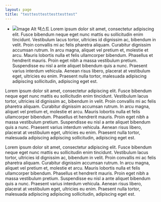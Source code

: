 ```yaml
---
layout: page
title: "testtesttesttesttesttest"
---
```


- ![Image Alt 텍스트](http://doubleclip.net/assets/img/posts/sleek.jpg)
Lorem ipsum dolor sit amet, consectetur adipiscing elit. Fusce bibendum neque eget nunc mattis eu sollicitudin enim tincidunt. Vestibulum lacus tortor, ultricies id dignissim ac, bibendum in velit. Proin convallis mi ac felis pharetra aliquam. Curabitur dignissim accumsan rutrum. In arcu magna, aliquet vel pretium et, molestie et arcu. Mauris lobortis nulla et felis ullamcorper bibendum. Phasellus et hendrerit mauris. Proin eget nibh a massa vestibulum pretium. Suspendisse eu nisl a ante aliquet bibendum quis a nunc. Praesent varius interdum vehicula. Aenean risus libero, placerat at vestibulum eget, ultricies eu enim. Praesent nulla tortor, malesuada adipiscing adipiscing sollicitudin, adipiscing eget est.

Lorem ipsum dolor sit amet, consectetur adipiscing elit. Fusce bibendum neque eget nunc mattis eu sollicitudin enim tincidunt. Vestibulum lacus tortor, ultricies id dignissim ac, bibendum in velit. Proin convallis mi ac felis pharetra aliquam. Curabitur dignissim accumsan rutrum. In arcu magna, aliquet vel pretium et, molestie et arcu. Mauris lobortis nulla et felis ullamcorper bibendum. Phasellus et hendrerit mauris. Proin eget nibh a massa vestibulum pretium. Suspendisse eu nisl a ante aliquet bibendum quis a nunc. Praesent varius interdum vehicula. Aenean risus libero, placerat at vestibulum eget, ultricies eu enim. Praesent nulla tortor, malesuada adipiscing adipiscing sollicitudin, adipiscing eget est.

Lorem ipsum dolor sit amet, consectetur adipiscing elit. Fusce bibendum neque eget nunc mattis eu sollicitudin enim tincidunt. Vestibulum lacus tortor, ultricies id dignissim ac, bibendum in velit. Proin convallis mi ac felis pharetra aliquam. Curabitur dignissim accumsan rutrum. In arcu magna, aliquet vel pretium et, molestie et arcu. Mauris lobortis nulla et felis ullamcorper bibendum. Phasellus et hendrerit mauris. Proin eget nibh a massa vestibulum pretium. Suspendisse eu nisl a ante aliquet bibendum quis a nunc. Praesent varius interdum vehicula. Aenean risus libero, placerat at vestibulum eget, ultricies eu enim. Praesent nulla tortor, malesuada adipiscing adipiscing sollicitudin, adipiscing eget est.
